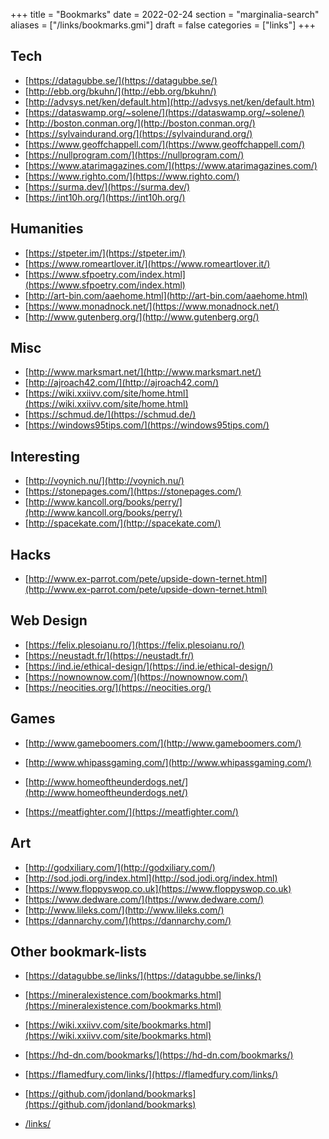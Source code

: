 +++
title = "Bookmarks"
date = 2022-02-24
section = "marginalia-search"
aliases = ["/links/bookmarks.gmi"]
draft = false
categories = ["links"]
+++


## Tech

* [https://datagubbe.se/](https://datagubbe.se/)
* [http://ebb.org/bkuhn/](http://ebb.org/bkuhn/)
* [http://advsys.net/ken/default.htm](http://advsys.net/ken/default.htm)
* [https://dataswamp.org/~solene/](https://dataswamp.org/~solene/)
* [http://boston.conman.org/](http://boston.conman.org/)
* [https://sylvaindurand.org/](https://sylvaindurand.org/)
* [https://www.geoffchappell.com/](https://www.geoffchappell.com/)
* [https://nullprogram.com/](https://nullprogram.com/)
* [https://www.atarimagazines.com/](https://www.atarimagazines.com/)
* [https://www.righto.com/](https://www.righto.com/)
* [https://surma.dev/](https://surma.dev/)
* [https://int10h.org/](https://int10h.org/)

## Humanities

* [https://stpeter.im/](https://stpeter.im/)
* [https://www.romeartlover.it/](https://www.romeartlover.it/)
* [https://www.sfpoetry.com/index.html](https://www.sfpoetry.com/index.html)
* [http://art-bin.com/aaehome.html](http://art-bin.com/aaehome.html)
* [https://www.monadnock.net/](https://www.monadnock.net/)
* [http://www.gutenberg.org/](http://www.gutenberg.org/)

## Misc

* [http://www.marksmart.net/](http://www.marksmart.net/)
* [http://ajroach42.com/](http://ajroach42.com/)
* [https://wiki.xxiivv.com/site/home.html](https://wiki.xxiivv.com/site/home.html)
* [https://schmud.de/](https://schmud.de/)
* [https://windows95tips.com/](https://windows95tips.com/)

## Interesting

* [http://voynich.nu/](http://voynich.nu/)
* [https://stonepages.com/](https://stonepages.com/)
* [http://www.kancoll.org/books/perry/](http://www.kancoll.org/books/perry/)
* [http://spacekate.com/](http://spacekate.com/)

## Hacks

* [http://www.ex-parrot.com/pete/upside-down-ternet.html](http://www.ex-parrot.com/pete/upside-down-ternet.html)

## Web Design

* [https://felix.plesoianu.ro/](https://felix.plesoianu.ro/)
* [https://neustadt.fr/](https://neustadt.fr/)
* [https://ind.ie/ethical-design/](https://ind.ie/ethical-design/)
* [https://nownownow.com/](https://nownownow.com/)
* [https://neocities.org/](https://neocities.org/)

## Games

* [http://www.gameboomers.com/](http://www.gameboomers.com/)
* [http://www.whipassgaming.com/](http://www.whipassgaming.com/)
* [http://www.homeoftheunderdogs.net/](http://www.homeoftheunderdogs.net/)

* [https://meatfighter.com/](https://meatfighter.com/)

## Art

* [http://godxiliary.com/](http://godxiliary.com/)
* [http://sod.jodi.org/index.html](http://sod.jodi.org/index.html)
* [https://www.floppyswop.co.uk](https://www.floppyswop.co.uk)
* [https://www.dedware.com/](https://www.dedware.com/)
* [http://www.lileks.com/](http://www.lileks.com/)
* [https://dannarchy.com/](https://dannarchy.com/)

## Other bookmark-lists

* [https://datagubbe.se/links/](https://datagubbe.se/links/)
* [https://mineralexistence.com/bookmarks.html](https://mineralexistence.com/bookmarks.html)
* [https://wiki.xxiivv.com/site/bookmarks.html](https://wiki.xxiivv.com/site/bookmarks.html)
* [https://hd-dn.com/bookmarks/](https://hd-dn.com/bookmarks/)
* [https://flamedfury.com/links/](https://flamedfury.com/links/)
* [https://github.com/jdonland/bookmarks](https://github.com/jdonland/bookmarks)

* [/links/](/links/)